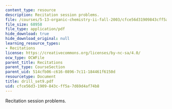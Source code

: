 ```yaml
---
content_type: resource
description: Recitation session problems.
file: /courses/5-13-organic-chemistry-ii-fall-2003/cfce56d31909843cff5a7d69d4af74b8_drill_set9.pdf
file_size: 68958
file_type: application/pdf
hide_download: true
hide_download_original: null
learning_resource_types:
- Recitations
license: https://creativecommons.org/licenses/by-nc-sa/4.0/
ocw_type: OCWFile
parent_title: Recitations
parent_type: CourseSection
parent_uid: 514cfb06-c616-0896-7c11-184461f6150d
resourcetype: Document
title: drill_set9.pdf
uid: cfce56d3-1909-843c-ff5a-7d69d4af74b8
---
```

Recitation session problems.